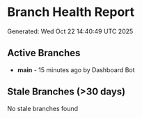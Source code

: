 # Branch Health Report
Generated: Wed Oct 22 14:40:49 UTC 2025

## Active Branches
- **main** - 15 minutes ago by Dashboard Bot

## Stale Branches (>30 days)
No stale branches found
